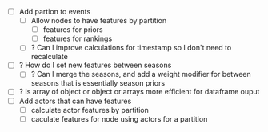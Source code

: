 - [ ] Add partion to events
  - [ ] Allow nodes to have features by partition
    - [ ] features for priors
    - [ ] features for rankings
  - [ ] ? Can I improve calculations for timestamp so I don't need to recalculate
- [ ] ? How do I set new features between seasons
  - [ ] ? Can I merge the seasons, and add a weight modifier for between seasons that is essentially season priors
- [ ] ? Is array of object or object or arrays more efficient for dataframe ouput
- [ ] Add actors that can have features
  - [ ] calculate actor features by partition
  - [ ] caculate features for node using actors for a partition